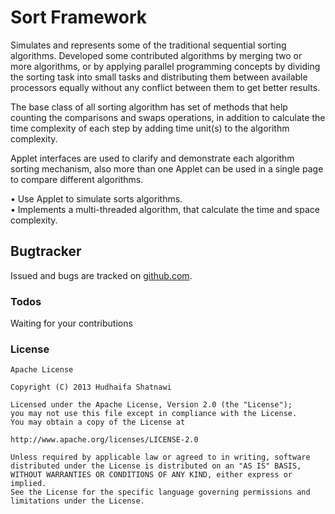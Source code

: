 # Sort Framework

Simulates and represents some of the traditional sequential sorting algorithms. Developed some contributed algorithms by merging two or more algorithms, or by applying parallel programming concepts by dividing the sorting task into small tasks and distributing them between available processors equally without any conflict between them to get better results.

The base class of all sorting algorithm has set of methods that help counting the comparisons and swaps operations, in addition to calculate the time complexity of each step by adding time unit(s) to the algorithm complexity.

Applet interfaces are used to clarify and demonstrate each algorithm sorting mechanism, also more than one Applet can be used in a single page to compare different algorithms.

•	Use Applet to simulate sorts algorithms.   
•	Implements a multi-threaded algorithm, that calculate the time and space complexity.

## Bugtracker ##
Issued and bugs are tracked on [github.com].

### Todos
Waiting for your contributions
 
### License

	Apache License
  
	Copyright (C) 2013 Hudhaifa Shatnawi

	Licensed under the Apache License, Version 2.0 (the "License");
	you may not use this file except in compliance with the License.
	You may obtain a copy of the License at

	http://www.apache.org/licenses/LICENSE-2.0

	Unless required by applicable law or agreed to in writing, software
	distributed under the License is distributed on an "AS IS" BASIS,
	WITHOUT WARRANTIES OR CONDITIONS OF ANY KIND, either express or implied.
	See the License for the specific language governing permissions and
	limitations under the License.

   [github.com]: <http://github.com/hudhaifas/sort-framework/issues>
